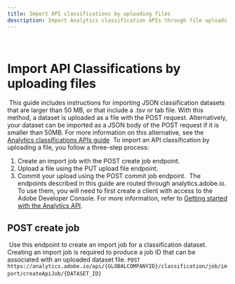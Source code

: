 ```yaml
---
title: Import API classifications by uploading files
description: Import Analytics classification APIs through file uploads.
---
```

​
# Import API Classifications by uploading files
​
This guide includes instructions for importing JSON classification datasets that are larger than 50 MB, or that include a .tsv or tab file. With this method, a dataset is uploaded as a file with the POST request. Alternatively, your dataset can be imported as a JSON body of the POST request if it is smaller than 50MB. For more information on this alternative, see the [Analytics classifications APIs guide](classifications/index.md)
​
To import an API classification by uploading a file, you follow a three-step process:
​
1. Create an import job with the POST create job endpoint.
2. Upload a file using the PUT upload file endpoint.
3. Commit your upload using the POST commit job endpoint.
​
The endpoints described in this guide are routed through analytics.adobe.io. To use them, you will need to first create a client with access to the Adobe Developer Console. For more information, refer to [Getting started with the Analytics API](../../index.md).
​
## POST create job
​
Use this endpoint to create an import job for a classification dataset. Creating an import job is required to produce a job ID that can be associated with an uploaded dataset file.
​
`POST https://analytics.adobe.io/api/{GLOBALCOMPANYID}/classification/job/import/createApiJob/{DATASET_ID}`
​